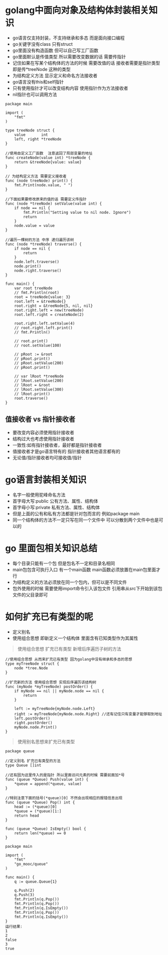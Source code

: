 # golang中面向对象及结构体封装相关知识

* go语言仅支持封装，不支持继承和多态 而是面向接口编程
* go关键字没有class 只有struct
* go里面没有构造函数 但可以自己写工厂函数
* go里面默认是传值类型 所以需要改变数据的话 需要传指针
* 记住如果在写某个结构体的方法的时候 需要改值的话 接收者需要是指针类型 即是传*treeNode 这种的类型
* 为结构定义方法 显示定义和命名方法接收者
* go语言没有this和self指针
* 只有使用指针才可以改变结构内容 使用指针作为方法接收者
* nil指针也可以调用方法


```golang
package main

import (
	"fmt"
)

type treeNode struct {
	value       int
	left, right *treeNode
}

//使用自定义工厂函数  注意返回了局部变量的地址
func createNode(value int) *treeNode {
	return &treeNode{value: value}
}

// 为结构定义方法 需要定义接收者
func (node treeNode) print() {
	fmt.Print(node.value, " ")
}

//下面如果要修改原来的值的话 需要定义传指针
func (node *treeNode) setValue(value int) {
	if node == nil {
		fmt.Println("Setting value to nil node. Ignore")
		return
	}
	node.value = value
}

//遍历一棵树的方法 中序 递归遍历该树
func (node *treeNode) traverse() {
	if node == nil {
		return
	}
	node.left.traverse()
	node.print()
	node.right.traverse()
}

func main() {
	var root treeNode
	// fmt.Println(root)
	root = treeNode{value: 3}
	root.left = &treeNode{}
	root.right = &treeNode{5, nil, nil}
	root.right.left = new(treeNode)
	root.left.right = createNode(2)

	root.right.left.setValue(4)
	// root.right.left.print()
	// fmt.Println()

	// root.print()
	// root.setValue(100)

	// pRoot := &root
	// pRoot.print()
	// pRoot.setValue(200)
	// pRoot.print()

	// var lRoot *treeNode
	// lRoot.setValue(200)
	// lRoot = &root
	// lRoot.setValue(300)
	// lRoot.print()
	root.traverse()
}
```

## 值接收者 vs 指针接收者
* 要改变内容必须使用指针接收者
* 结构过大也考虑使用指针接收者
* 一致性:如有指针接收者，最好都是指针接收者
* 值接收者才是go语言特有的 指针接收者其他语言都有的
* 无论值/指针接收者均可接收值/指针



# go语言封装相关知识
* 名字一般使用驼峰命名方法
* 首字母大写:public 公有方法、属性、结构体
* 首字母小写:private 私有方法、属性、结构体
* 但是上面的公有和私有方法都是针对包而言的 例如package main
* 同一个结构体的方法不一定只写在同一个文件中 可以分散到两个文件中也是可以的

# go 里面包相关知识总结
* 每个目录只能有一个包 但是包名不一定和目录名相同
* main包包含可执行入口 有一个main函数 main函数必须放置在main包里面才行
* 为结构定义的方法必须放在同一个包内，但可以是不同文件
* 包外使用的时候 需要使用import命令引入该包文件 引用串从src下开始到该包文件的父目录即可


# 如何扩充已有类型的呢
* 定义别名
* 使用组合思想 即新定义一个结构体 里面含有已知类型作为其属性


> 使用组合思想 扩充已有类型 新增后序遍历子树的方法
```golang
//使用组合思想 从而来扩充已有类型 因为golang中没有继承和多态的思想
type myTreeNode struct {
	node *tree.Node
}

//扩充新的方法 使用组合思想 实现后序遍历该结构树
func (myNode *myTreeNode) postOrder() {
	if myNode == nil || myNode.node == nil {
		return
	}

	left := myTreeNode{myNode.node.Left}
	right := myTreeNode{myNode.node.Right} //还有记住只有变量才能够取到地址
	left.postOrder()
	right.postOrder()
	myNode.node.Print()
}
```

> 使用别名思想来扩充已有类型

```golang
package queue

//定义别名 扩充已有类型的方法
type Queue []int

//还有因为这里传入的是指针 所以里面访问元素的时候 需要前面加*号
func (queue *Queue) Push(value int) {
	*queue = append(*queue, value)
}

//特别注意下面的括号(*queue)[0] 不然会出现相应的报错信息出现
func (queue *Queue) Pop() int {
	head := (*queue)[0]
	*queue = (*queue)[1:]
	return head
}

func (queue *Queue) IsEmpty() bool {
	return len(*queue) == 0
}
```

```golang
package main

import (
	"fmt"
	"go_mooc/queue"
)

func main() {
	q := queue.Queue{1}

	q.Push(2)
	q.Push(3)
	fmt.Println(q.Pop())
	fmt.Println(q.Pop())
	fmt.Println(q.IsEmpty())
	fmt.Println(q.Pop())
	fmt.Println(q.IsEmpty())
}
运行结果:
1
2 
false
3
true
```